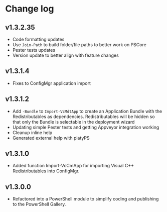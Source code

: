 # Change log

## v1.3.2.35

- Code formatting updates
- Use `Join-Path` to build folder/file paths to better work on PSCore
- Pester tests updates
- Version update to better align with feature changes

## v1.3.1.4

- Fixes to ConfigMgr application import

## v1.3.1.2

- Add `-Bundle` to `Import-VcMdtApp` to create an Application Bundle with the Redistributables as dependencies. Redistributables will be hidden so that only the Bundle is selectable in the deployment wizard
- Updating simple Pester tests and getting Appveyor integration working
- Cleanup inline help
- Generated external help with platyPS

## v1.3.1.0

- Added function Import-VcCmApp for importing Visual C++ Redistributables into ConfigMgr.

## v1.3.0.0

- Refactored into a PowerShell module to simplify coding and publishing to the PowerShell Gallery.
